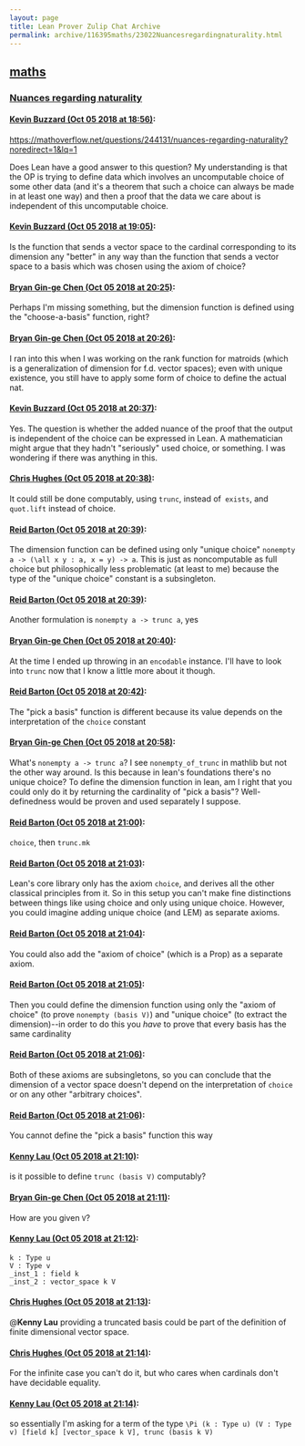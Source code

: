 ```yaml
---
layout: page
title: Lean Prover Zulip Chat Archive 
permalink: archive/116395maths/23022Nuancesregardingnaturality.html
---
```


## [maths](index.html)
### [Nuances regarding naturality](23022Nuancesregardingnaturality.html)

#### [Kevin Buzzard (Oct 05 2018 at 18:56)](https://leanprover.zulipchat.com/#narrow/stream/116395-maths/topic/Nuances%20regarding%20naturality/near/135266364):
https://mathoverflow.net/questions/244131/nuances-regarding-naturality?noredirect=1&lq=1

Does Lean have a good answer to this question? My understanding is that the OP is trying to define data which involves an uncomputable choice of some other data (and it's a theorem that such a choice can always be made in at least one way) and then a proof that the data we care about is independent of this uncomputable choice.

#### [Kevin Buzzard (Oct 05 2018 at 19:05)](https://leanprover.zulipchat.com/#narrow/stream/116395-maths/topic/Nuances%20regarding%20naturality/near/135266773):
Is the function that sends a vector space to the cardinal corresponding to its dimension any "better" in any way than the function that sends a vector space to a basis which was chosen using the axiom of choice?

#### [Bryan Gin-ge Chen (Oct 05 2018 at 20:25)](https://leanprover.zulipchat.com/#narrow/stream/116395-maths/topic/Nuances%20regarding%20naturality/near/135271784):
Perhaps I'm missing something, but the dimension function is defined using the "choose-a-basis" function, right?

#### [Bryan Gin-ge Chen (Oct 05 2018 at 20:26)](https://leanprover.zulipchat.com/#narrow/stream/116395-maths/topic/Nuances%20regarding%20naturality/near/135271867):
I ran into this when I was working on the rank function for matroids (which is a generalization of dimension for f.d. vector spaces); even with unique existence, you still have to apply some form of choice to define the actual nat.

#### [Kevin Buzzard (Oct 05 2018 at 20:37)](https://leanprover.zulipchat.com/#narrow/stream/116395-maths/topic/Nuances%20regarding%20naturality/near/135272437):
Yes. The question is whether the added nuance of the proof that the output is independent of the choice can be expressed in Lean. A mathematician might argue that they hadn't "seriously" used choice, or something. I was wondering if there was anything in this.

#### [Chris Hughes (Oct 05 2018 at 20:38)](https://leanprover.zulipchat.com/#narrow/stream/116395-maths/topic/Nuances%20regarding%20naturality/near/135272490):
It could still be done computably, using `trunc`, instead of` exists`, and `quot.lift` instead of choice.

#### [Reid Barton (Oct 05 2018 at 20:39)](https://leanprover.zulipchat.com/#narrow/stream/116395-maths/topic/Nuances%20regarding%20naturality/near/135272523):
The dimension function can be defined using only "unique choice" `nonempty a -> (\all x y : a, x = y) -> a`. This is just as noncomputable as full choice but philosophically less problematic (at least to me) because the type of the "unique choice" constant is a subsingleton.

#### [Reid Barton (Oct 05 2018 at 20:39)](https://leanprover.zulipchat.com/#narrow/stream/116395-maths/topic/Nuances%20regarding%20naturality/near/135272533):
Another formulation is `nonempty a -> trunc a`, yes

#### [Bryan Gin-ge Chen (Oct 05 2018 at 20:40)](https://leanprover.zulipchat.com/#narrow/stream/116395-maths/topic/Nuances%20regarding%20naturality/near/135272596):
At the time I ended up throwing in an `encodable` instance. I'll have to look into `trunc` now that I know a little more about it though.

#### [Reid Barton (Oct 05 2018 at 20:42)](https://leanprover.zulipchat.com/#narrow/stream/116395-maths/topic/Nuances%20regarding%20naturality/near/135272696):
The "pick a basis" function is different because its value depends on the interpretation of the `choice` constant

#### [Bryan Gin-ge Chen (Oct 05 2018 at 20:58)](https://leanprover.zulipchat.com/#narrow/stream/116395-maths/topic/Nuances%20regarding%20naturality/near/135273811):
What's `nonempty a -> trunc a`? I see `nonempty_of_trunc` in mathlib but not the other way around. Is this because in lean's foundations there's no unique choice? To define the dimension function in lean, am I right that you could only do it by returning the cardinality of "pick a basis"? Well-definedness would be proven and used separately I suppose.

#### [Reid Barton (Oct 05 2018 at 21:00)](https://leanprover.zulipchat.com/#narrow/stream/116395-maths/topic/Nuances%20regarding%20naturality/near/135273995):
`choice`, then `trunc.mk`

#### [Reid Barton (Oct 05 2018 at 21:03)](https://leanprover.zulipchat.com/#narrow/stream/116395-maths/topic/Nuances%20regarding%20naturality/near/135274205):
Lean's core library only has the axiom `choice`, and derives all the other classical principles from it. So in this setup you can't make fine distinctions between things like using choice and only using unique choice. However, you could imagine adding unique choice (and LEM) as separate axioms.

#### [Reid Barton (Oct 05 2018 at 21:04)](https://leanprover.zulipchat.com/#narrow/stream/116395-maths/topic/Nuances%20regarding%20naturality/near/135274280):
You could also add the "axiom of choice" (which is a Prop) as a separate axiom.

#### [Reid Barton (Oct 05 2018 at 21:05)](https://leanprover.zulipchat.com/#narrow/stream/116395-maths/topic/Nuances%20regarding%20naturality/near/135274327):
Then you could define the dimension function using only the "axiom of choice" (to prove `nonempty (basis V)`) and "unique choice" (to extract the dimension)--in order to do this you *have* to prove that every basis has the same cardinality

#### [Reid Barton (Oct 05 2018 at 21:06)](https://leanprover.zulipchat.com/#narrow/stream/116395-maths/topic/Nuances%20regarding%20naturality/near/135274384):
Both of these axioms are subsingletons, so you can conclude that the dimension of a vector space doesn't depend on the interpretation of `choice` or on any other "arbitrary choices".

#### [Reid Barton (Oct 05 2018 at 21:06)](https://leanprover.zulipchat.com/#narrow/stream/116395-maths/topic/Nuances%20regarding%20naturality/near/135274415):
You cannot define the "pick a basis" function this way

#### [Kenny Lau (Oct 05 2018 at 21:10)](https://leanprover.zulipchat.com/#narrow/stream/116395-maths/topic/Nuances%20regarding%20naturality/near/135274693):
is it possible to define `trunc (basis V)` computably?

#### [Bryan Gin-ge Chen (Oct 05 2018 at 21:11)](https://leanprover.zulipchat.com/#narrow/stream/116395-maths/topic/Nuances%20regarding%20naturality/near/135274730):
How are you given `V`?

#### [Kenny Lau (Oct 05 2018 at 21:12)](https://leanprover.zulipchat.com/#narrow/stream/116395-maths/topic/Nuances%20regarding%20naturality/near/135274795):
```
k : Type u
V : Type v
_inst_1 : field k
_inst_2 : vector_space k V
```

#### [Chris Hughes (Oct 05 2018 at 21:13)](https://leanprover.zulipchat.com/#narrow/stream/116395-maths/topic/Nuances%20regarding%20naturality/near/135274888):
@**Kenny Lau** providing a truncated basis could be part of the definition of finite dimensional vector space.

#### [Chris Hughes (Oct 05 2018 at 21:14)](https://leanprover.zulipchat.com/#narrow/stream/116395-maths/topic/Nuances%20regarding%20naturality/near/135274976):
For the infinite case you can't do it, but who cares when cardinals don't have decidable equality.

#### [Kenny Lau (Oct 05 2018 at 21:14)](https://leanprover.zulipchat.com/#narrow/stream/116395-maths/topic/Nuances%20regarding%20naturality/near/135274977):
so essentially I'm asking for a term of the type `\Pi (k : Type u) (V : Type v) [field k] [vector_space k V], trunc (basis k V)`

